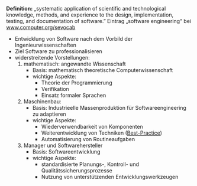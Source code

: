**Definition:** „systematic application of scientific and technological knowledge, methods, and experience to the design, implementation, testing, and documentation of software.”
Eintrag „software engineering“ bei www.computer.org/sevocab

- Entwicklung von Software nach dem Vorbild der Ingenieurwissenschaften
- Ziel Software zu professionalisieren
- widerstreitende Vorstellungen:
	1. mathematisch: angewandte Wissenschaft 
		- Basis: mathematisch theoretische Computerwissenschaft
		- wichtige Aspekte: 
			- Theorie der Programmierung
			- Verifikation
			- Einsatz formaler Sprachen
	2. Maschinenbau: 
		- Basis: Industrieelle Massenproduktion für Softwareengineering zu adaptieren
		- wichtige Aspekte:
			- Wiederverwendbarkeit von Komponenten
			- Weiterentwicklung von Techniken ([Best-Practice](Best-Practice))
			- Automatisierung von Routineaufgaben
	3. Manager und Softwarehersteller
		- Basis: Softwareentwicklung
		- wichtige Aspekte:
			- standardisierte Planungs-, Kontroll- und Qualitätssicherungsprozesse
			- Nutzung von unterstützenden Entwicklungswerkzeugen

